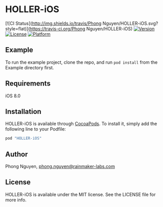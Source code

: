 # HOLLER-iOS

[![CI Status](http://img.shields.io/travis/Phong Nguyen/HOLLER-iOS.svg?style=flat)](https://travis-ci.org/Phong Nguyen/HOLLER-iOS)
[![Version](https://img.shields.io/cocoapods/v/HOLLER-iOS.svg?style=flat)](http://cocoapods.org/pods/HOLLER-iOS)
[![License](https://img.shields.io/cocoapods/l/HOLLER-iOS.svg?style=flat)](http://cocoapods.org/pods/HOLLER-iOS)
[![Platform](https://img.shields.io/cocoapods/p/HOLLER-iOS.svg?style=flat)](http://cocoapods.org/pods/HOLLER-iOS)

## Example

To run the example project, clone the repo, and run `pod install` from the Example directory first.

## Requirements

iOS 8.0

## Installation

HOLLER-iOS is available through [CocoaPods](http://cocoapods.org). To install
it, simply add the following line to your Podfile:

```ruby
pod "HOLLER-iOS"
```

## Author

Phong Nguyen, phong.nguyen@rainmaker-labs.com

## License

HOLLER-iOS is available under the MIT license. See the LICENSE file for more info.
